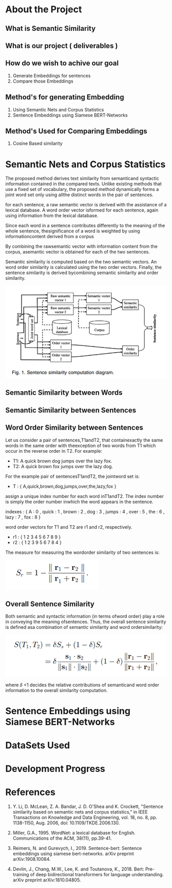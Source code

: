 # About the Project

## What is Semantic Similarity

## What is our project ( deliverables )

## How do we wish to achive our goal
1. Generate Embeddings for sentences
2. Compare those Embeddings

## Method's for generating Embedding
1. Using Semantic Nets and Corpus Statistics
2. Sentence Embeddings using Siamese BERT-Networks

## Method's Used for Comparing Embeddings
1. Cosine Based similarity

# Semantic Nets and Corpus Statistics
The proposed method derives text similarity from semanticand syntactic information contained in the compared texts. Unlike existing methods that use a fixed set of vocabulary, the proposed method dynamically forms a joint word set only using allthe distinct words in the pair of sentences.

for each sentence, a raw semantic vector is derived with the assistance of a lexical database. A word order vector isformed for each sentence, again using information from the lexical database.

Since each word in a sentence contributes differently to the meaning of the whole sentence, thesignificance of a word is weighted by using informationcontent derived from a corpus

By combining the rawsemantic vector with information content from the corpus, asemantic vector is obtained for each of the two sentences.

Semantic similarity is computed based on the two semantic vectors.
An word order similarity is calculated using the two order vectors.
Finally, the sentence similarity is derived bycombining semantic similarity and order similarity.

<img src="./images/corpus_img.png" />

## Semantic Similarity between Words



## Semantic Similarity between Sentences


## Word Order Similarity between Sentences
Let us consider a pair of sentences,T1andT2, that containexactly the same words in the same order with theexception of two words from T1 which occur in the reverse order in T2. For example:

- T1: A quick brown dog jumps over the lazy fox.
- T2: A quick brown fox jumps over the lazy dog.

For the example pair of sentencesT1andT2, the jointword set is:

- T : { A,quick,brown,dog,jumps,over,the,lazy,fox }

assign a unique index number for each word inT1andT2. The index number is simply the order number inwhich the word appears in the sentence.

indexes : { A : 0 , quick : 1 , brown : 2 , dog : 3 , jumps : 4 , over : 5 , the : 6 , lazy : 7 , fox : 8 }

word order vectors for T1 and T2 are r1 and r2, respectively.

- r1 : { 1 2 3 4 5 6 7 8 9 }
- r2 : { 1 2 3 9 5 6 7 8 4 }

The measure for measuring the wordorder similarity of two sentences is:

<img src="./images/ord_sim_img.png" />

## Overall Sentence Similarity

Both semantic and syntactic information (in terms ofword order) play a role in conveying the meaning ofsentences. Thus, the overall sentence similarity is defined asa combination of semantic similarity and word ordersimilarity:

<img src="./images/corpus_sim_img.png" />

where $\delta$ <1 decides the relative contributions of semanticand word order information to the overall similarity computation.


# Sentence Embeddings using Siamese BERT-Networks


# DataSets Used


# Development Progress


# References

1. Y. Li, D. McLean, Z. A. Bandar, J. D. O'Shea and K. Crockett, "Sentence similarity based on semantic nets and corpus statistics," in IEEE Transactions on Knowledge and Data Engineering, vol. 18, no. 8, pp. 1138-1150, Aug. 2006, doi: 10.1109/TKDE.2006.130.

2. Miller, G.A., 1995. WordNet: a lexical database for English. Communications of the ACM, 38(11), pp.39-41.

3. Reimers, N. and Gurevych, I., 2019. Sentence-bert: Sentence embeddings using siamese bert-networks. arXiv preprint arXiv:1908.10084.

4. Devlin, J., Chang, M.W., Lee, K. and Toutanova, K., 2018. Bert: Pre-training of deep bidirectional transformers for language understanding. arXiv preprint arXiv:1810.04805.

